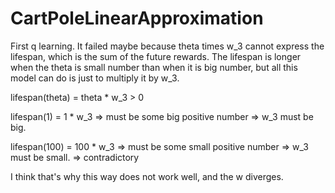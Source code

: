 # CartPoleLinearApproximation
First q learning. It failed maybe because theta times w_3 cannot express the lifespan, which is the sum of the future rewards.
The lifespan is longer when the theta is small number than when it is big number, but all this model can do is just to multiply it by w_3.

lifespan(theta) = theta * w_3 > 0

lifespan(1) = 1 * w_3
  => must be some big positive number
  => w_3 must be big.

lifespan(100) = 100 * w_3
  => must be some small positive number
  => w_3 must be small.
  => contradictory

I think that's why this way does not work well, and the w diverges.
